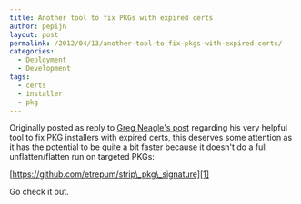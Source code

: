 ```yaml
---
title: Another tool to fix PKGs with expired certs
author: pepijn
layout: post
permalink: /2012/04/13/another-tool-to-fix-pkgs-with-expired-certs/
categories:
  - Deployment
  - Development
tags:
  - certs
  - installer
  - pkg
---
```

Originally posted as reply to [Greg Neagle's post](http://managingosx.wordpress.com/2012/03/24/fixing-packages-with-expired-signatures/) regarding his very helpful tool to fix PKG installers with expired certs, this deserves some attention as it has the potential to be quite a bit faster because it doesn't do a full unflatten/flatten run on targeted PKGs:

[https://github.com/etrepum/strip\_pkg\_signature][1]

Go check it out.

 [1]: https://github.com/etrepum/strip_pkg_signature
